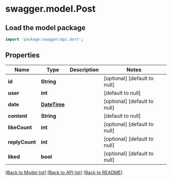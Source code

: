# swagger.model.Post

## Load the model package
```dart
import 'package:swagger/api.dart';
```

## Properties
Name | Type | Description | Notes
------------ | ------------- | ------------- | -------------
**id** | **String** |  | [optional] [default to null]
**user** | **int** |  | [default to null]
**date** | [**DateTime**](DateTime.md) |  | [optional] [default to null]
**content** | **String** |  | [default to null]
**likeCount** | **int** |  | [optional] [default to null]
**replyCount** | **int** |  | [optional] [default to null]
**liked** | **bool** |  | [optional] [default to null]

[[Back to Model list]](../README.md#documentation-for-models) [[Back to API list]](../README.md#documentation-for-api-endpoints) [[Back to README]](../README.md)


